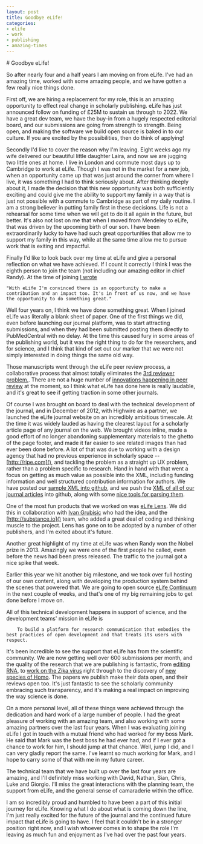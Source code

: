 ```yaml
---
layout: post
title: Goodbye eLife!
categories:
- elife 
- work
- publishing 
- amazing-times
---
```


# Goodbye eLife!

So after nearly four and a half years I am moving on from eLife. I've had an amazing time, worked with some amazing people, and we have gotten a few really nice things done.

First off, we are hiring a replacement for my role, this is an amazing opportunity to effect real change in scholarly publishing. eLife has just announced follow on funding of £25M to sustain us through to 2022. We have a great dev team, we have the buy-in from a hugely respected editorial board, and our submissions are going from strength to strength. Being open, and making the software we build open source is baked in to our culture. If you are excited by the possibilities, then do think of applying!

Secondly I'd like to cover the reason why I'm leaving. Eight weeks ago my wife delivered our beautiful little daughter Laira, and now we are jugging two little ones at home. I live in London and commute most days up to Cambridge to work at eLife. Though I was not in the market for a new job, when an opportunity came up that was just around the corner from where I live, it was something I had to think seriously about. After thinking deeply about it, I made the decision that this new opportunity was both sufficiently exciting and could give me the ability to support my family in a way that is just not possible with a commute to Cambridge as part of my daily routine. I am a strong believer in putting family first in these decisions. Life is not a rehearsal for some time when we will get to do it all again in the future, but better. It's also not lost on me that when I moved from Mendeley to eLife, that was driven by the upcoming birth of our son. I have been extraordinarily lucky to have had such great opportunities that allow me to support my family in this way, while at the same time allow me to pursue work that is exiting and impactful.

Finally I'd like to look back over my time at eLife and give a personal reflection on what we have achieved. If I count it correctly I think I was the eighth person to join the team (not including our amazing editor in chief Randy). At the time of joining [I wrote](http://partiallyattended.com/2012/05/05/leaving-mendeley/)
```
"With eLife I'm convinced there is an opportunity to make a contribution and an impact too. It's in front of us now, and we have the opportunity to do something great."
```
Well four years on, I think we have done something great. When I joined eLife was literally a blank sheet of paper. One of the first things we did, even before launching our journal platform, was to start attracting submissions, and when they had been submitted posting them directly to PubMedCentral with no delay. At the time this caused fury in some areas of the publishing world, but it was the right thing to do for the researchers, and for science, and I think that kind of set out our marker that we were not simply interested in doing things the same old way.

Those manuscripts went through the eLife peer review process, a collaborative process that almost totally eliminates the [3rd reviewer problem.](https://elifesciences.org/content/2/e00799). There are not a huge number of [innovations happening in peer review](https://speakerdeck.com/ianmulvany/trends-in-peer-review) at the moment, so I think what eLife has done here is really laudable, and it's great to see if getting traction in some other journals.

Of course I was brought on board to deal with the technical development of the journal, and in December of 2012, with Highwire as a partner, we launched the eLife journal website on an incredibly ambitious timescale. At the time it was widely lauded as having the clearest layout for a scholarly article page of any journal on the web. We brought videos inline, made a good effort of no longer abandoning supplementary materials to the ghetto of the page footer, and made it far easier to see related images than had ever been done before. A lot of that was due to working with a design agency that had no previous experience in scholarly space -- [http://ripe.com](), and tackling the problem as a straight up UX problem, rather than a problem specific to research. Hand in hand with that went a focus on getting as much value as possible into the XML, including funding information and well structured contribution information for authors. We have posted our [sample XML into github](https://github.com/elifesciences/elife-vendor-workflow-config/blob/master/elife-kitchen-sink.xml), and we push the [XML of all of our journal articles](https://github.com/elifesciences/elife-article-xml/tree/master/articles) into github, along with some [nice tools for parsing them](https://github.com/elifesciences/elife-tools/blob/master/elifetools/parseJATS.py).

One of the most fun products that we worked on was [eLife Lens](http://lens.elifesciences.org/about/). We did this in collaboration with [Ivan Grubisic](https://www.linkedin.com/in/ivan-grubisic-phd-73935326) who had the idea, and the [http://substance.io]() team, who added a great deal of coding and thinking muscle to the project. Lens has gone on to be adopted by a number of other publishers, and I'm exited about it's future.

Another great highlight of my time at eLife was when Randy won the Nobel prize in 2013. Amazingly we were one of the first people he called, even before the news had been press released. The traffic to the journal got a nice spike that week.

Earlier this year we hit another big milestone, and we took over full hosting of our own content, along with developing the production system behind the scenes that powered that. We are going to open source [eLife Continuum](https://elifesciences.org/elife-news/elife-introduces-continuum-new-open-source-tool-publishing) in the next couple of weeks, and that's one of my big remaining jobs to get done before I move on.

All of this technical development happens in support of science, and the development teams' mission in eLife is

```
	To build a platform for research communication that embodies the best practices of open development and that treats its users with respect. 
```

It's been incredible to see the support that eLife has from the scientific community. We are now getting well over 600 submissions per month, and the quality of the research that we are publishing is fantastic, from [editing RNA](https://elifesciences.org/content/2/e00471), to [work on the Zika virus](https://elifesciences.org/content/5/e15272) right through to the discovery of [new species of Homo](https://elifesciences.org/content/4/e09560). The papers we publish make their data open, and their reviews open too. It's just fantastic to see the scholarly community embracing such transparency, and it's making a real impact on improving the way science is done.

On a more personal level, all of these things were achieved through the dedication and hard work of a large number of people. I had the great pleasure of working with an amazing team, and also working with some amazing partners over the last four years. When I was evaluating joining eLife   I got in touch with a mutual friend who had worked for my boss Mark. He said that Mark was the best boss he had ever had, and if I ever got a chance to work for him, I should jump at that chance. Well, jump I did, and I can very gladly report the same. I've learnt so much working for Mark, and I hope to carry some of that with me in my future career.

The technical team that we have built up over the last four years are amazing, and I'll definitely miss working with David, Nathan, Sian, Chris, Luke and Giorgio. I'll miss the great interactions with the planning team, the support from eLife, and the general sense of camaraderie within the office.

I am so incredibly proud and humbled to have been a part of this initial journey for eLife. Knowing what I do about what is coming down the line, I'm just really excited for the future of the journal and the continued future impact that eLife is going to have. I feel that it couldn't be in a stronger position right now, and I wish whoever comes in to shape the role I'm leaving as much fun and enjoyment as I've had over the past four years.
